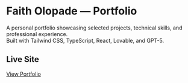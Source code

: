 # Faith Olopade — Portfolio

A personal portfolio showcasing selected projects, technical skills, and professional experience.  
Built with Tailwind CSS, TypeScript, React, Lovable, and GPT-5.

## Live Site
[View Portfolio](https://faith-portfolio.lovable.app/)
